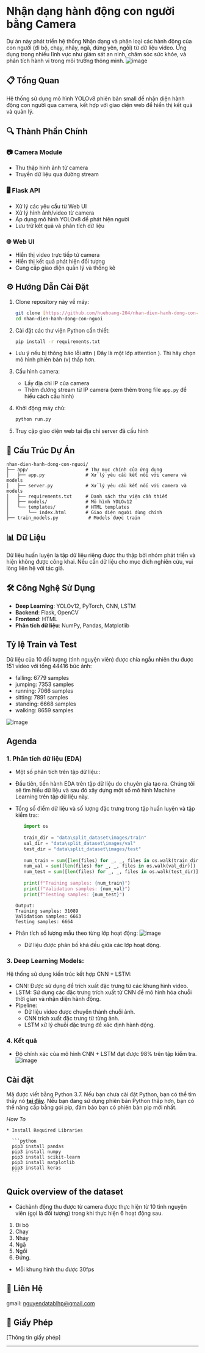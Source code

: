 # Nhận dạng hành động con người bằng Camera

Dự án này phát triển hệ thống Nhận dạng và phân loại các hành động của con người (đi bộ, chạy, nhảy, ngã, đứng yên, ngồi) từ dữ liệu video. 
Ứng dụng trong nhiều lĩnh vực như giám sát an ninh, chăm sóc sức khỏe, và phân tích hành vi trong môi trường thông minh.
![image](https://github.com/user-attachments/assets/89f30396-29cc-4a91-85ef-077e71d83fcc)


## 📋 Tổng Quan

Hệ thống sử dụng mô hình YOLOv8 phiên bản small để nhận diện hành động con người qua camera, kết hợp với giao diện web để hiển thị kết quả và quản lý.

## 🔍 Thành Phần Chính

### 📷 Camera Module
- Thu thập hình ảnh từ camera
- Truyền dữ liệu qua đường stream

### 🖥️ Flask API
- Xử lý các yêu cầu từ Web UI
- Xử lý hình ảnh/video từ camera
- Áp dụng mô hình YOLOv8 để phát hiện người
- Lưu trữ kết quả và phân tích dữ liệu

### 🌐 Web UI
- Hiển thị video trực tiếp từ camera
- Hiển thị kết quả phát hiện đối tượng
- Cung cấp giao diện quản lý và thống kê

## ⚙️ Hướng Dẫn Cài Đặt

1. Clone repository này về máy:
   ```bash
   git clone [https://github.com/huehoang-204/nhan-dien-hanh-dong-con-nguoi.git]
   cd nhan-dien-hanh-dong-con-nguoi
   ```

2. Cài đặt các thư viện Python cần thiết:
   ```bash
   pip install -r requirements.txt
   ```

- Lưu ý nếu bị thông báo lỗi attn ( Đây là một lớp attention ). Thì hãy chọn mô hình phiên bản (v) thấp hơn.
3. Cấu hình camera:
   - Lấy địa chỉ IP của camera
   - Thêm đường stream từ IP camera (xem thêm trong file `app.py` để hiểu cách cấu hình)

4. Khởi động máy chủ:
   ```bash
   python run.py
   ```

5. Truy cập giao diện web tại địa chỉ server đã cấu hình

## 📁 Cấu Trúc Dự Án

```
nhan-dien-hanh-dong-con-nguoi/
├── app/                     # Thư mục chính của ứng dụng
│   ├── app.py               # Xử lý yêu cầu kết nối với camera và models
│   ├── server.py            # Xử lý yêu cầu kết nối với camera và models
│   ├── requirements.txt     # Danh sách thư viện cần thiết
│   ├── models/              # Mô hình YOLOv12
│   └── templates/           # HTML templates
│       └── index.html       # Giao diện người dùng chính
├── train_models.py           # Models được train
```

## 📊 Dữ Liệu

Dữ liệu huấn luyện là tập dữ liệu riêng được thu thập bởi nhóm phát triển và hiện không được công khai. Nếu cần dữ liệu cho mục đích nghiên cứu, vui lòng liên hệ với tác giả.

## 🛠️ Công Nghệ Sử Dụng

- **Deep Learning**: YOLOv12, PyTorch, CNN, LSTM
- **Backend**: Flask, OpenCV
- **Frontend**: HTML
- **Phân tích dữ liệu**: NumPy, Pandas, Matplotlib


## Tỷ lệ Train và Test
Dữ liệu của 10 đối tượng (tình nguyện viên) được chia ngẫu nhiên thu được 151 video với tổng 44416 bức ảnh:
 - falling: 6779 samples
 - jumping: 7353 samples
 - running: 7066 samples
 - sitting: 7891 samples
 - standing: 6668 samples
 - walking: 8659 samples

![image](https://github.com/user-attachments/assets/92ac53be-c71c-49e1-9713-80417c27b985)

## Agenda

### 1. Phân tích dữ liệu (EDA)

-  Một số phân tích trên tập dữ liệu::
-  Đầu tiên, tiến hành EDA trên tập dữ liệu do chuyên gia tạo ra. Chúng tôi sẽ tìm hiểu dữ liệu và sau đó xây dựng một số mô hình Machine Learning trên tập dữ liệu này.
-  Tổng số điểm dữ liệu và số lượng đặc trưng trong tập huấn luyện và tập kiểm tra::
   ```python
      import os
      
      train_dir = "data\split_dataset\images/train"
      val_dir = "data\split_dataset\images/val"
      test_dir = "data\split_dataset\images/test"
      
      num_train = sum([len(files) for _, _, files in os.walk(train_dir)])
      num_val = sum([len(files) for _, _, files in os.walk(val_dir)])
      num_test = sum([len(files) for _, _, files in os.walk(test_dir)])
      
      print(f"Training samples: {num_train}")
      print(f"Validation samples: {num_val}")
      print(f"Testing samples: {num_test}")

   ```
   ```
   Output:
   Training samples: 31089
   Validation samples: 6663
   Testing samples: 6664
   ```

-  Phân tích số lượng mẫu theo từng lớp hoạt động:
      ![image](https://github.com/user-attachments/assets/93fed1bd-d5bd-4751-9598-2461dded31ab)
      *  Dữ liệu được phân bố khá đều giữa các lớp hoạt động.
          


### 3. Deep Learning Models:
Hệ thống sử dụng kiến trúc kết hợp CNN + LSTM:
- CNN: Được sử dụng để trích xuất đặc trưng từ các khung hình video.
- LSTM: Sử dụng các đặc trưng trích xuất từ CNN để mô hình hóa chuỗi thời gian và nhận diện hành động.
- Pipeline:
   + Dữ liệu video được chuyển thành chuỗi ảnh.
   + CNN trích xuất đặc trưng từ từng ảnh.
   + LSTM xử lý chuỗi đặc trưng để xác định hành động.
   
###   4.	Kết quả
 - Độ chính xác của mô hình CNN + LSTM đạt được 98% trên tập kiểm tra.
   ![image](https://github.com/user-attachments/assets/d1d17721-6c8a-4901-9ac4-e26eb7829538)



## Cài đặt
Mã được viết bằng Python 3.7. Nếu bạn chưa cài đặt Python, bạn có thể tìm thấy nó [**tại đây**](https://www.python.org/downloads/ "Cài đặt Python 3
.7"). Nếu bạn đang sử dụng phiên bản Python thấp hơn, bạn có thể nâng cấp bằng gói pip, đảm bảo bạn có phiên bản pip mới nhất.


  *How To*
  
    * Install Required Libraries
    
      ```python
      pip3 install pandas
      pip3 install numpy
      pip3 install scikit-learn
      pip3 install matplotlib
      pip3 install keras
      ```

## Quick overview of the dataset

- Cáchành động thu được từ camera được thực hiện từ 10 tình nguyện viên (gọi là đối tượng) trong khi thực hiện 6 hoạt động sau.
1. Đi bộ
2. Chạy
3. Nhảy
4. Ngã
5. Ngồi
6. Đứng.
- Mỗi khung hình thu được 30fps

## 📝 Liên Hệ

gmail: nguyendatablhp@gmail.com

## 📜 Giấy Phép

[Thông tin giấy phép]

---
